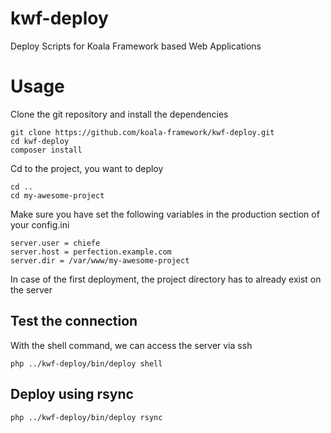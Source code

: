 # kwf-deploy
Deploy Scripts for Koala Framework based Web Applications
# Usage
Clone the git repository and install the dependencies

    git clone https://github.com/koala-framework/kwf-deploy.git
    cd kwf-deploy
    composer install

Cd to the project, you want to deploy

    cd ..
    cd my-awesome-project

Make sure you have set the following variables in the production section of your config.ini

    server.user = chiefe
    server.host = perfection.example.com
    server.dir = /var/www/my-awesome-project

In case of the first deployment, the project directory has to already exist on the server

## Test the connection
With the shell command, we can access the server via ssh

    php ../kwf-deploy/bin/deploy shell

## Deploy using rsync
    php ../kwf-deploy/bin/deploy rsync

